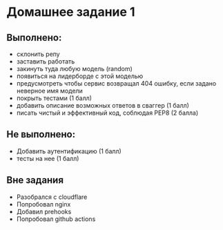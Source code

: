 # Домашнее задание 1

## Выполнено:
- склонить репу
- заставить работать
- закинуть туда любую модель (random)
- появиться на лидерборде с этой моделью
- предусмотреть чтобы сервис возвращал 404 ошибку, если задано неверное имя модели
- покрыть тестами (1 балл)
- добавить описание возможных ответов в сваггер (1 балл)
- писать чистый и эффективный код, соблюдая PEP8 (2 балла)

## Не выполнено:
- Добавить аутентификацию (1 балл)
- тесты на нее (1 балл)

## Вне задания 
- Разобрался с cloudflare
- Попробовал nginx
- Добавил prehooks
- Попробовал github actions

